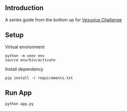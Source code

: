 ## Introduction

A series guide from the bottom up for [Vesuvius Challenge](https://scrollprize.org/)

## Setup

Virtual environment

```
python -m venv env
source env/bin/activate
```

Install dependency

```
pip install -r requirements.txt
```

## Run App

```
python app.py
```
